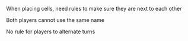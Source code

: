 When placing cells, need rules to make sure they are next to each other

Both players cannot use the same name

No rule for players to alternate turns